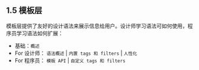 ## 1.5 模板层 ##
模板层提供了友好的设计语法来展示信息给用户。设计师学习语法可如何使用，程序员学习语法如何扩展：

- 基础：`概述`
- For 设计师： `语法概述` | `内置 tags 和 filters` | `人性化`
- For 程序员： `模板 API` | `自定义 tags 和 filters`
